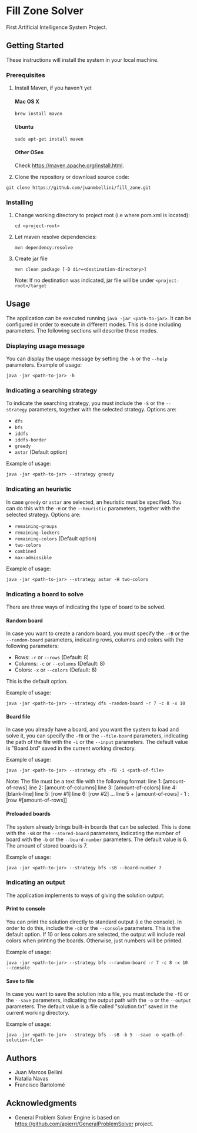 # Fill Zone Solver
First Artificial Intelligence System Project.

## Getting Started

These instructions will install the system in your local machine.
 
### Prerequisites
 
1. Install Maven, if you haven't yet
    #### Mac OS X
    ```
    brew install maven
    ```
    
    #### Ubuntu
    ```
    sudo apt-get install maven
    ```
    
    #### Other OSes
    Check https://maven.apache.org/install.html.

2. Clone the repository or download source code:
```
git clone https://github.com/juanmbellini/fill_zone.git
```    

### Installing

1. Change working directory to project root (i.e where pom.xml is located):
    ```
    cd <project-root>
    ```

2. Let maven resolve dependencies:
    ```
    mvn dependency:resolve
    ```

3. Create jar file
    ```
    mvn clean package [-D dir=<destination-directory>]
    ```
    Note: If no destination was indicated, jar file will be under ``` <project-root>/target ```

## Usage
The application can be executed running ```java -jar <path-to-jar>```.
It can be configured in order to execute in different modes. This is done including parameters. The following sections will describe these modes. 

### Displaying usage message
You can display the usage message by setting the ```-h``` or the ```--help``` parameters.
Example of usage:
```
java -jar <path-to-jar> -h
```


### Indicating a searching strategy
To indicate the searching strategy, you must include the ```-S``` or the ```--strategy``` parameters, together with the selected strategy.
Options are:
* ```dfs```
* ```bfs```
* ```iddfs```
* ```iddfs-border```
* ```greedy```
* ```astar``` (Default option)

Example of usage:
```
java -jar <path-to-jar> --strategy greedy
```

### Indicating an heuristic
In case ```greedy``` or ```astar``` are selected, an heuristic must be specified. You can do this with the ```-H``` or the ```--heuristic``` parameters, together with the selected strategy.
Options are:
* ```remaining-groups```
* ```remaining-lockers```
* ```remaining-colors``` (Default option)
* ```two-colors```
* ```combined```
* ```max-admissible```

Example of usage:
```
java -jar <path-to-jar> --strategy astar -H two-colors 
```

### Indicating a board to solve
There are three ways of indicating the type of board to be solved.

#### Random board
In case you want to create a random board, you must specify the ```-rB``` or the ```--random-board``` parameters, indicating rows, columns and colors with the following parameters:

* Rows: ```-r``` or ```--rows``` (Default: 8)
* Columns: ```-c``` or ```--columns``` (Default: 8)
* Colors: ```-x``` or ```--colors``` (Default: 8)

This is the default option.


Example of usage:
```
java -jar <path-to-jar> --strategy dfs -random-board -r 7 -c 8 -x 10
```


#### Board file
In case you already have a board, and you want the system to load and solve it, you can specify the ```-fB``` or the ```--file-board``` parameters, indicating the path of the file with the ```-i``` or the ```--input``` parameters.
The default value is "Board.brd" saved in the current working directory.

Example of usage:
```
java -jar <path-to-jar> --strategy dfs -fB -i <path-of-file>
```

Note: The file must be a text file with the following format:
line 1: [amount-of-rows]
line 2: [amount-of-columns]
line 3: [amount-of-colors]
line 4: [blank-line]
line 5: [row #1]
line 6: [row #2]
...
line 5 + [amount-of-rows] - 1 : [row #[amount-of-rows]]


#### Preloaded boards
The system already brings built-in boards that can be selected. This is done with the ```-sB``` or the ```--stored-board``` parameters, indicating the number of board with the ```-b``` or the ```--board-number``` parameters.
The default value is 6.
The amount of stored boards is 7.

Example of usage:
```
java -jar <path-to-jar> --strategy bfs -sB --board-number 7
```

### Indicating an output
The application implements to ways of giving the solution output.


#### Print to console
You can print the solution directly to standard output (i.e the console). In order to do this, include the ```-cO``` or the ```--console``` parameters.
This is the default option.
If 10 or less colors are selected, the output will include real colors when printing the boards. Otherwise, just numbers will be printed.

Example of usage:
```
java -jar <path-to-jar> --strategy bfs --random-board -r 7 -c 8 -x 10 --console
```


#### Save to file
In case you want to save the solution into a file, you must include the  ```-fO``` or the ```--save``` parameters, indicating the output path with the ```-o``` or the ```--output``` parameters.
The default value is a file called "solution.txt" saved in the current working directory.

Example of usage:
```
java -jar <path-to-jar> --strategy bfs --sB -b 5 --save -o <path-of-solution-file>
```


## Authors
* Juan Marcos Bellini
* Natalia Navas
* Francisco Bartolomé

## Acknowledgments
* General Problem Solver Engine is based on https://github.com/apierri/GeneralProblemSolver project.